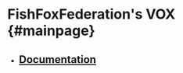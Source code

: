 # FishFoxFederation's VOX {#mainpage}

- ## [Documentation](https://fishfoxfederation.github.io/ft_vox/)
